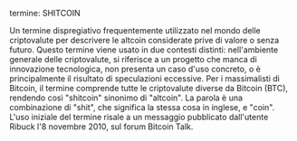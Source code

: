 termine: SHITCOIN

Un termine dispregiativo frequentemente utilizzato nel mondo delle criptovalute per descrivere le altcoin considerate prive di valore o senza futuro. Questo termine viene usato in due contesti distinti: nell'ambiente generale delle criptovalute, si riferisce a un progetto che manca di innovazione tecnologica, non presenta un caso d'uso concreto, o è principalmente il risultato di speculazioni eccessive. Per i massimalisti di Bitcoin, il termine comprende tutte le criptovalute diverse da Bitcoin (BTC), rendendo così "shitcoin" sinonimo di "altcoin". La parola è una combinazione di "shit", che significa la stessa cosa in inglese, e "coin". L'uso iniziale del termine risale a un messaggio pubblicato dall'utente Ribuck l'8 novembre 2010, sul forum Bitcoin Talk.